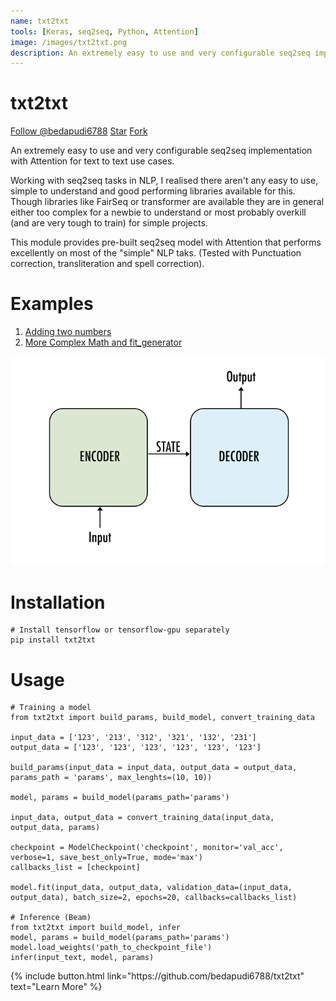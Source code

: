 ```yaml
---
name: txt2txt
tools: [Keras, seq2seq, Python, Attention]
image: /images/txt2txt.png
description: An extremely easy to use and very configurable seq2seq implementation with Attention for text to text use cases.
---
```


# txt2txt

<!-- Global site tag (gtag.js) - Google Analytics -->
<script async src="https://www.googletagmanager.com/gtag/js?id=UA-147985030-1"></script>
<script>
  window.dataLayer = window.dataLayer || [];
  function gtag(){dataLayer.push(arguments);}
  gtag('js', new Date());

  gtag('config', 'UA-147985030-1');
</script>



<!-- Place this tag where you want the button to render. -->
<!-- Place this tag in your head or just before your close body tag. -->
<script async defer src="https://buttons.github.io/buttons.js"></script>

<a class="github-button" href="https://github.com/bedapudi6788" data-size="large" data-show-count="true" aria-label="Follow @bedapudi6788 on GitHub">Follow @bedapudi6788</a>
<a class="github-button" href="https://github.com/bedapudi6788/txt2txt" data-icon="octicon-star" data-size="large" data-show-count="true" aria-label="Star bedapudi6788/txt2txt on GitHub">Star</a>
<a class="github-button" href="https://github.com/bedapudi6788/txt2txt/fork" data-icon="octicon-repo-forked" data-size="large" data-show-count="true" aria-label="Fork bedapudi6788/txt2txt on GitHub">Fork</a>

<link rel="stylesheet" href="https://maxcdn.bootstrapcdn.com/bootstrap/4.0.0/css/bootstrap.min.css" integrity="sha384-Gn5384xqQ1aoWXA+058RXPxPg6fy4IWvTNh0E263XmFcJlSAwiGgFAW/dAiS6JXm" crossorigin="anonymous">


An extremely easy to use and very configurable seq2seq implementation with Attention for text to text use cases.

Working with seq2seq tasks in NLP, I realised there aren't any easy to use, simple to understand and good performing libraries available for this. Though libraries like FairSeq or transformer are available they are in general either too complex for a newbie to understand or most probably overkill (and are very tough to train) for simple projects.

This module provides pre-built seq2seq model with Attention that performs excellently on most of the "simple" NLP taks. (Tested with Punctuation correction, transliteration and spell correction).

# Examples
1. [Adding two numbers](https://colab.research.google.com/drive/11lVvfa2EGYQ0y3O5gA--01iR0J6IRMCk)
2. [More Complex Math and fit_generator](https://colab.research.google.com/drive/1JqBxRiTZ0D1rB3bsw46FaA1McTqrDGCe)


![](/images/txt2txt.png)



# Installation
```
# Install tensorflow or tensorflow-gpu separately
pip install txt2txt
```

# Usage
```
# Training a model
from txt2txt import build_params, build_model, convert_training_data

input_data = ['123', '213', '312', '321', '132', '231']
output_data = ['123', '123', '123', '123', '123', '123']

build_params(input_data = input_data, output_data = output_data, params_path = 'params', max_lenghts=(10, 10))
    
model, params = build_model(params_path='params')

input_data, output_data = convert_training_data(input_data, output_data, params)
    
checkpoint = ModelCheckpoint('checkpoint', monitor='val_acc', verbose=1, save_best_only=True, mode='max')
callbacks_list = [checkpoint]

model.fit(input_data, output_data, validation_data=(input_data, output_data), batch_size=2, epochs=20, callbacks=callbacks_list)

# Inference (Beam)
from txt2txt import build_model, infer
model, params = build_model(params_path='params')
model.load_weights('path_to_checkpoint_file')
infer(input_text, model, params)
```


<p class="text-center">
{% include button.html link="https://github.com/bedapudi6788/txt2txt" text="Learn More" %}
</p>
